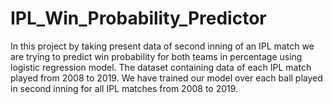# IPL_Win_Probability_Predictor
In this project by taking present data of second inning of an IPL match we are trying to predict win probability for both teams in percentage using logistic regression model. The dataset containing data of each IPL match played from 2008 to 2019. We have trained our model over each ball played in second inning for all IPL matches from 2008 to 2019.
